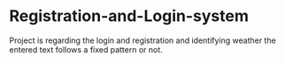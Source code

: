 # Registration-and-Login-system
Project is regarding the login and registration and identifying weather the entered text follows a fixed pattern or not.
